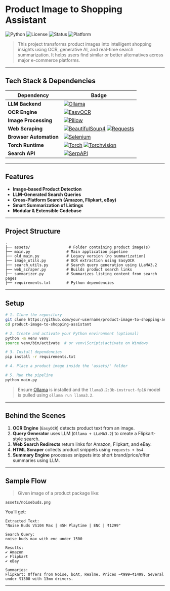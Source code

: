 # Product Image to Shopping Assistant

![Python](https://img.shields.io/badge/Python-3.8%2B-blue)
![License](https://img.shields.io/badge/License-MIT-green)
![Status](https://img.shields.io/badge/Status-Active-brightgreen)
![Platform](https://img.shields.io/badge/Platform-Desktop%20%7C%20CLI-orange)

> This project transforms product images into intelligent shopping insights using OCR, generative AI, and real-time search summarization. It helps users find similar or better alternatives across major e-commerce platforms.

---

## Tech Stack & Dependencies

| Dependency | Badge |
|------------|-------|
|  **LLM Backend** | [![Ollama](https://img.shields.io/badge/Ollama-0.1.6-ff69b4)](https://ollama.com) |
|  **OCR Engine** | [![EasyOCR](https://img.shields.io/badge/EasyOCR-1.7.1-orange)](https://github.com/JaidedAI/EasyOCR) |
|  **Image Processing** | [![Pillow](https://img.shields.io/badge/Pillow-10.2.0-yellow)](https://python-pillow.org) |
|  **Web Scraping** | [![BeautifulSoup4](https://img.shields.io/badge/bs4-4.12.3-purple)](https://www.crummy.com/software/BeautifulSoup/) [![Requests](https://img.shields.io/badge/requests-2.31.0-blue)](https://requests.readthedocs.io) |
|  **Browser Automation** | [![Selenium](https://img.shields.io/badge/Selenium-4.18.1-green)](https://selenium.dev) |
|  **Torch Runtime** | [![Torch](https://img.shields.io/badge/Torch-2.2.1-red)](https://pytorch.org) [![Torchvision](https://img.shields.io/badge/Torchvision-0.17.1-lightgrey)](https://pytorch.org/vision/stable/index.html) |
|  **Search API** | [![SerpAPI](https://img.shields.io/badge/SerpAPI-2.4.2-blueviolet)](https://serpapi.com/) |

---

##  Features

-  **Image-based Product Detection**
-  **LLM-Generated Search Queries**
-  **Cross-Platform Search (Amazon, Flipkart, eBay)**
-  **Smart Summarization of Listings**
-  **Modular & Extensible Codebase**

---

##  Project Structure

```
.
├── assets/                 # Folder containing product image(s)
├── main.py                # Main application pipeline
├── old_main.py            # Legacy version (no summarization)
├── image_utils.py         # OCR extraction using EasyOCR
├── search_utils.py        # Search query generation using LLaMA3.2
├── web_scraper.py         # Builds product search links
├── summarizer.py          # Summarizes listing content from search pages
├── requirements.txt       # Python dependencies
```

---

##  Setup

```bash
# 1. Clone the repository
git clone https://github.com/your-username/product-image-to-shopping-assistant.git
cd product-image-to-shopping-assistant

# 2. Create and activate your Python environment (optional)
python -m venv venv
source venv/bin/activate  # or venv\Scripts\activate on Windows

# 3. Install dependencies
pip install -r requirements.txt

# 4. Place a product image inside the 'assets/' folder

# 5. Run the pipeline
python main.py
```

>  Ensure [Ollama](https://ollama.com) is installed and the `llama3.2:3b-instruct-fp16` model is pulled using `ollama run llama3.2`.

---

##  Behind the Scenes

1. **OCR Engine** (`EasyOCR`) detects product text from an image.
2. **Query Generator** uses LLM (`Ollama + LLaMA3.2`) to create a Flipkart-style search.
3. **Web Search Redirects** return links for Amazon, Flipkart, and eBay.
4. **HTML Scraper** collects product snippets using `requests + bs4`.
5. **Summary Engine** processes snippets into short brand/price/offer summaries using LLM.

---

##  Sample Flow

> Given image of a product package like:

`assets/noisebuds.png`

You’ll get:
```
Extracted Text:
"Noise Buds VS104 Max | 45H Playtime | ENC | ₹1299"

Search Query:
noise buds max with enc under 1500

Results:
✔ Amazon
✔ Flipkart
✔ eBay

Summaries:
Flipkart: Offers from Noise, boAt, Realme. Prices ~₹999–₹1499. Several under ₹1300 with 13mm drivers.
```

---

